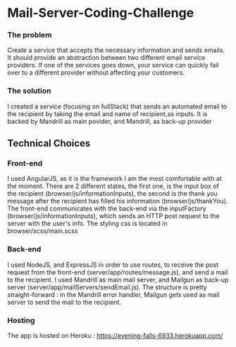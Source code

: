 # Mail-Server-Coding-Challenge

### The problem

Create a service that accepts the necessary information and sends emails. It should provide an abstraction between two different email service providers. If one of the services goes down, your service can quickly fail over to a different provider without affecting your customers.

### The solution

I created a service (focusing on fullStack) that sends an automated email to the recipient by taking the email and name of recipient,as inputs. It is backed by Mandrill as main povider, and Mandrill, as back-up provider

## Technical Choices

### Front-end

I used AngularJS, as it is the framework I am the most comfortable with at the moment.
There are 2 different states, the first one, is the input box of the recipient (browser/js/informationInputs), the second is the thank you message after the recipient has filled his information (browser/js/thankYou).
The front-end communicates with the back-end via the inputFactory (browser/js/informationInputs), which sends an HTTP post request to the server with the user's info.
The styling css is located in browser/scss/main.scss

### Back-end

I used NodeJS, and ExpressJS in order to use routes, to receive the post request from the front-end (server/app/routes/message.js), and send a mail to the recipient.
I used Mandrill as main mail server, and Mailgun as back-up server (server/app/mailServers/sendEmail.js). The structure is pretty straight-forward : in the Mandrill error handler, Mailgun gets used as mail server to send the mail to the recipient.


### Hosting

The app is hosted on Heroku : https://evening-falls-6933.herokuapp.com/

